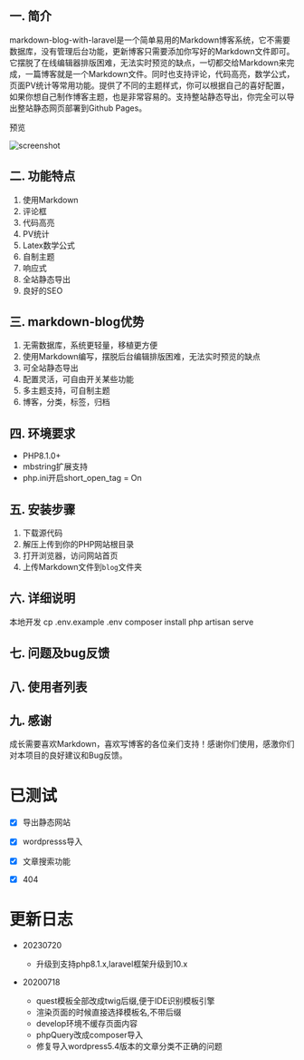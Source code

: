 ## 一. 简介 ##
markdown-blog-with-laravel是一个简单易用的Markdown博客系统，它不需要数据库，没有管理后台功能，更新博客只需要添加你写好的Markdown文件即可。它摆脱了在线编辑器排版困难，无法实时预览的缺点，一切都交给Markdown来完成，一篇博客就是一个Markdown文件。同时也支持评论，代码高亮，数学公式，页面PV统计等常用功能。提供了不同的主题样式，你可以根据自己的喜好配置，如果你想自己制作博客主题，也是非常容易的。支持整站静态导出，你完全可以导出整站静态网页部署到Github Pages。


预览

![screenshot]()

## 二. 功能特点 ##

1. 使用Markdown
2. 评论框
3. 代码高亮
4. PV统计
5. Latex数学公式
6. 自制主题
7. 响应式
8. 全站静态导出
9. 良好的SEO

## 三. markdown-blog优势 ##

1. 无需数据库，系统更轻量，移植更方便
2. 使用Markdown编写，摆脱后台编辑排版困难，无法实时预览的缺点
3. 可全站静态导出
4. 配置灵活，可自由开关某些功能
5. 多主题支持，可自制主题
6. 博客，分类，标签，归档

## 四. 环境要求 ##

- PHP8.1.0+
- mbstring扩展支持
- php.ini开启short_open_tag = On

## 五. 安装步骤 ##

1. 下载源代码
2. 解压上传到你的PHP网站根目录
3. 打开浏览器，访问网站首页
4. 上传Markdown文件到`blog`文件夹

## 六. 详细说明 ##

本地开发
cp .env.example .env
composer install
php artisan serve

## 七. 问题及bug反馈 ##


## 八. 使用者列表 ##




## 九. 感谢 ##

成长需要喜欢Markdown，喜欢写博客的各位亲们支持！感谢你们使用，感激你们对本项目的良好建议和Bug反馈。



# 已测试
- [x] 导出静态网站
- [x] wordpresss导入
- [x] 文章搜索功能
- [x] 404


# 更新日志

* 20230720
    * 升级到支持php8.1.x,laravel框架升级到10.x

* 20200718
    * quest模板全部改成twig后缀,便于IDE识别模板引擎
    * 渲染页面的时候直接选择模板名,不带后缀
    * develop环境不缓存页面内容
    * phpQuery改成composer导入
    * 修复导入wordpress5.4版本的文章分类不正确的问题
